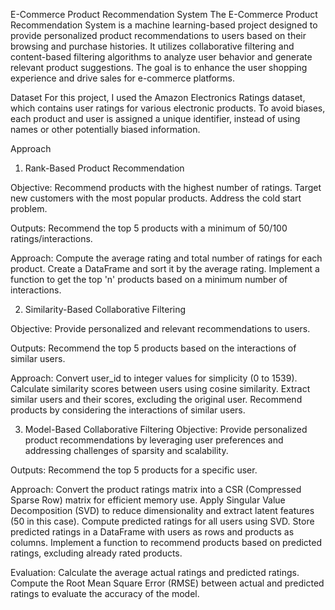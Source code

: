 
E-Commerce Product Recommendation System
The E-Commerce Product Recommendation System is a machine learning-based project designed to provide personalized product recommendations to users based on their browsing and purchase histories. It utilizes collaborative filtering and content-based filtering algorithms to analyze user behavior and generate relevant product suggestions. The goal is to enhance the user shopping experience and drive sales for e-commerce platforms.

Dataset
For this project, I used the Amazon Electronics Ratings dataset, which contains user ratings for various electronic products. 
To avoid biases, each product and user is assigned a unique identifier, instead of using names or other potentially biased information.

Approach
1. Rank-Based Product Recommendation

Objective:
Recommend products with the highest number of ratings.
Target new customers with the most popular products.
Address the cold start problem.

Outputs:
Recommend the top 5 products with a minimum of 50/100 ratings/interactions.

Approach:
Compute the average rating and total number of ratings for each product.
Create a DataFrame and sort it by the average rating.
Implement a function to get the top 'n' products based on a minimum number of interactions.

2. Similarity-Based Collaborative Filtering

Objective:
Provide personalized and relevant recommendations to users.

Outputs:
Recommend the top 5 products based on the interactions of similar users.

Approach:
Convert user_id to integer values for simplicity (0 to 1539).
Calculate similarity scores between users using cosine similarity.
Extract similar users and their scores, excluding the original user.
Recommend products by considering the interactions of similar users.

3. Model-Based Collaborative Filtering
Objective:
Provide personalized product recommendations by leveraging user preferences and addressing challenges of sparsity and scalability.

Outputs:
Recommend the top 5 products for a specific user.

Approach:
Convert the product ratings matrix into a CSR (Compressed Sparse Row) matrix for efficient memory use.
Apply Singular Value Decomposition (SVD) to reduce dimensionality and extract latent features (50 in this case).
Compute predicted ratings for all users using SVD.
Store predicted ratings in a DataFrame with users as rows and products as columns.
Implement a function to recommend products based on predicted ratings, excluding already rated products.

Evaluation:
Calculate the average actual ratings and predicted ratings.
Compute the Root Mean Square Error (RMSE) between actual and predicted ratings to evaluate the accuracy of the model.

